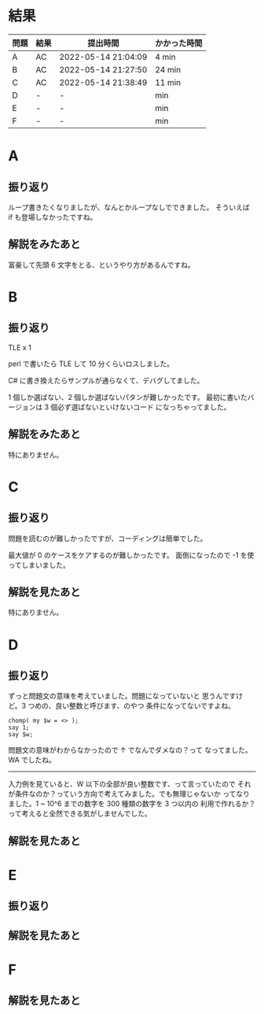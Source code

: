# 結果

| 問題 | 結果 | 提出時間            | かかった時間 |
|------|------|---------------------|--------------|
| A    | AC   | 2022-05-14 21:04:09 | 4 min        |
| B    | AC   | 2022-05-14 21:27:50 | 24 min       |
| C    | AC   | 2022-05-14 21:38:49 | 11 min       |
| D    | -    | -                   |     min      |
| E    | -    | -                   |     min      |
| F    | -    | -                   |     min      |

# A

## 振り返り

ループ書きたくなりましたが、なんとかループなしでできました。
そういえば if も登場しなかったですね。

## 解説をみたあと

富豪して先頭 6 文字をとる、というやり方があるんですね。

# B

## 振り返り

TLE x 1

perl で書いたら TLE して 10 分くらいロスしました。

C# に書き換えたらサンプルが通らなくて、デバグしてました。

1 個しか選ばない、2 個しか選ばないパタンが難しかったです。
最初に書いたバージョンは 3 個必ず選ばないといけないコード
になっちゃってました。

## 解説をみたあと

特にありません。

# C

## 振り返り

問題を読むのが難しかったですが、コーディングは簡単でした。

最大値が 0 のケースをケアするのが難しかったです。
面倒になったので -1 を使ってしまいました。

## 解説を見たあと

特にありません。

# D

## 振り返り

ずっと問題文の意味を考えていました。問題になっていないと
思うんですけど。3 つめの、良い整数と呼びます、のやつ
条件になってないですよね。

```
chomp( my $w = <> );
say 1;
say $w;
```

問題文の意味がわからなかったので ↑ でなんでダメなの？って
なってました。 WA でしたね。

---

入力例を見ていると、W 以下の全部が良い整数です、って言っていたので
それが条件なのか？っていう方向で考えてみました。でも無理じゃないか
ってなりました。1 ~ 10^6 までの数字を 300 種類の数字を 3 つ以内の
利用で作れるか？って考えると全然できる気がしませんでした。

## 解説を見たあと

# E

## 振り返り

## 解説を見たあと

# F

## 解説を見たあと
